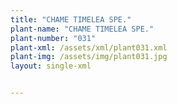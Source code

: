 ```yaml
---
title: "CHAME TIMELEA SPE."
plant-name: "CHAME TIMELEA SPE."
plant-number: "031"
plant-xml: /assets/xml/plant031.xml
plant-img: /assets/img/plant031.jpg
layout: single-xml


---
```


